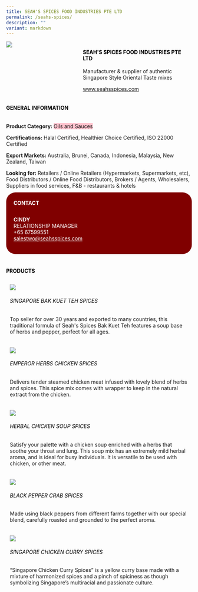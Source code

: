 ```yaml
---
title: SEAH'S SPICES FOOD INDUSTRIES PTE LTD
permalink: /seahs-spices/
description: ""
variant: markdown
---
```

<div class="flex-paragraph"> 
<p style="text-transform: uppercase">
</p>
</div> 
<div class="flex-container" style="display: flex; flex-wrap: wrap;"> 
<div class="card sgds" style="flex: 1 1 40%; display: block;">
<img src="/images/seah_spices_logo.png">
</div> 
<div class="card-sgds" style="flex: 1 1 58%; display: block; margin-left: 3px"> 
<h4 style="text-transform: uppercase; color: black;">
<b>SEAH'S SPICES FOOD INDUSTRIES PTE LTD
</b>
</h4> 
<p>Manufacturer &amp; supplier of authentic Singapore Style Oriental Taste mixes
</p> 
<p>
<a href="https://www.seahsspices.com" target="_blank">www.seahsspices.com
</a>
</p> 
</div> 
</div> 
<h4 style="text-transform: uppercase; color: black;">
<b>General Information
</b>
</h4> 
<div class="flex-container" style="display: flex; flex-wrap: wrap;"> 
<div class="card sgds" style="flex: 1 1 65%; display: block; align-self: stretch"> 
<div class="flex-paragraph"> 
<p>
<b>Product Category: 
</b>
<span style="background-color: pink; border-radius: 10 px;">Oils and Sauces
</span>
</p> 
<p>
<b>Certifications: 
</b>Halal Certified, Healthier Choice Certified, ISO 22000 Certified
</p> 
<p>
<b>Export Markets: 
</b>Australia, Brunei, Canada, Indonesia, Malaysia, New Zealand, Taiwan
</p> 
<p style="margin-bottom: 10px;">
<b>Looking for: 
</b>Retailers / Online Retailers (Hypermarkets, Supermarkets, etc), Food Distributors / Online Food Distributors, Brokers / Agents, Wholesalers, Suppliers in food services, F&amp;B - restaurants &amp; hotels 
</p> 
</div> 
</div> 
<div class="card sgds" style="flex: 1 1 35%; padding: 10px; display: block; background-color: maroon; border-radius: 25px; align-self: center;"> 
<h4 style="color: white; margin-top: 10px; margin-left: 10px;">CONTACT
</h4> 
<div class="flex-paragraph"> 
<p style="padding: 10px; color: white;">
<b>CINDY
</b>
<br>RELATIONSHIP MANAGER
<br>+65 67599551
<br>
<a href="mailto:salestwo@seahsspices.com" style="color: white;">salestwo@seahsspices.com
</a>
</p> 
</div> 
</div> 
</div> 
<br> 
<h4 style="text-transform: uppercase; color: black;">
<b>products
</b>
</h4> 
<div style="display: flex; flex-wrap: wrap;"> 
<div class="card sgds" style="flex: 1 1 47%; margin: 10px; display: block;"> 
<div class="flex-image" style="display: block;">
<img src="/images/seah_spices_product1.png">
</div> 
<div class="flex-paragraph"> 
<h6 style="text-transform: uppercase; color: black;">SINGAPORE BAK KUET TEH SPICES
</h6> 
<p>Top seller for over 30 years and exported to many countries, this traditional formula of Seah's Spices Bak Kuet Teh features a soup base of herbs and pepper, perfect for all ages.
</p>
</div> 
</div> 
<div class="card sgds" style="flex: 1 1 47%; margin: 10px; display: block;"> 
<div class="flex-image" style="display: block;">
<img src="/images/seah_spices_product2.png">
</div> 
<div class="flex-paragraph"> 
<h6 style="text-transform: uppercase; color: black;">EMPEROR HERBS CHICKEN SPICES
</h6> 
<p>Delivers tender steamed chicken meat infused with lovely blend of herbs and spices. This spice mix comes with wrapper to keep in the natural extract from the chicken.
</p>
</div> 
</div> 
<div class="card sgds" style="flex: 1 1 47%; margin: 10px; display: block;"> 
<div class="flex-image" style="display: block;">
<img src="/images/seah_spices_product3.png">
</div> 
<div class="flex-paragraph"> 
<h6 style="text-transform: uppercase; color: black;">HERBAL CHICKEN SOUP SPICES
</h6> 
<p>Satisfy your palette with a chicken soup enriched with a herbs that soothe your throat and lung. This soup mix has an extremely mild herbal aroma, and is ideal for busy individuals. It is versatile to be used with chicken, or other meat.
</p>
</div> 
</div> 
<div class="card sgds" style="flex: 1 1 47%; margin: 10px; display: block;"> 
<div class="flex-image" style="display: block;">
<img src="/images/seah_spices_product4.png">
</div> 
<div class="flex-paragraph"> 
<h6 style="text-transform: uppercase; color: black;">BLACK PEPPER CRAB SPICES
</h6> 
<p>Made using black peppers from different farms together with our special blend, carefully roasted and grounded to the perfect aroma.
</p>
</div> 
</div> 
<div class="card sgds" style="flex: 1 1 47%; margin: 10px; display: block;"> 
<div class="flex-image" style="display: block;">
<img src="/images/seah_spices_product5.png">
</div> 
<div class="flex-paragraph"> 
<h6 style="text-transform: uppercase; color: black;">SINGAPORE CHICKEN CURRY SPICES
</h6> 
<p>“Singapore Chicken Curry Spices” is a yellow curry base made with a mixture of harmonized spices and a pinch of spiciness as though symbolizing Singapore’s multiracial and passionate culture.
</p>
</div> 
</div> 
</div>